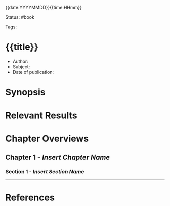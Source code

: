 {{date:YYYYMMDD}}{{time:HHmm}}

Status: #book

Tags:

# {{title}}

- Author:
- Subject: 
- Date of publication:

# Synopsis

# Relevant Results

# Chapter Overviews

## Chapter 1 - *Insert Chapter Name*

### Section 1 - *Insert Section Name*


---
# References